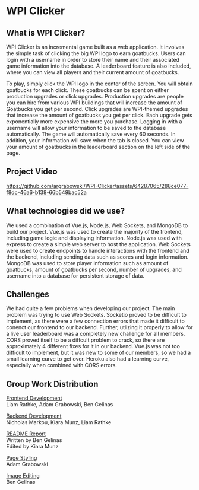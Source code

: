 # WPI Clicker

## What is WPI Clicker?

WPI Clicker is an incremental game built as a web application. It involves the simple task of clicking the big WPI logo to earn goatbucks. Users can login with a username in order to store their name and their associated game information into the database. A leaderboard feature is also included, where you can view all players and their current amount of goatbucks.<br>

To play, simply click the WPI logo in the center of the screen. You will obtain goatbucks for each click. These goatbucks can be spent on either production upgrades or click upgrades. Production upgrades are people you can hire from various WPI buildings that will increase the amount of Goatbucks you get per second. Click upgrades are WPI-themed upgrades that increase the amount of goatbucks you get per click. Each upgrade gets exponentially more expensive the more you purchase. Logging in with a username will allow your information to be saved to the database automatically. The game will automatically save every 60 seconds. In addition, your information will save when the tab is closed. You can view your amount of goatbucks in the leaderboard section on the left side of the page.

## Project Video

https://github.com/argrabowski/WPI-Clicker/assets/64287065/288ce077-f8dc-46a6-b138-66b549bac52a

## What technologies did we use?

We used a combination of Vue.js, Node.js, Web Sockets, and MongoDB to build our project. Vue.js was used to create the majority of the frontend, including game logic and displaying information. Node.js was used with express to create a simple web server to host the application. Web Sockets were used to create endpoints to handle interactions with the frontend and the backend, including sending data such as scores and login information. MongoDB was used to store player information such as amount of goatbucks, amount of goatbucks per second, number of upgrades, and username into a database for persistent storage of data.

## Challenges

We had quite a few problems when developing our project. The main problem was trying to use Web Sockets. Socketio proved to be difficult to implement, as there were a few connection errors that made it difficult to conenct our frontend to our backend. Further, utlizing it properly to allow for a live user leaderboard was a completely new challenge for all members. CORS proved itself to be a diffcult problem to crack, so there are approximately 4 different fixes for it in our backend. Vue.js was not too difficult to implement, but it was new to some of our members, so we had a small learning curve to get over. Heroku also had a learning curve, especially when combined with CORS errors.

## Group Work Distribution

<ins>Frontend Development</ins><br>
Liam Rathke, Adam Grabowski, Ben Gelinas

<ins>Backend Development</ins><br>
Nicholas Markou, Kiara Munz, Liam Rathke

<ins>README Report</ins><br>
Written by Ben Gelinas<br>
Edited by Kiara Munz

<ins>Page Styling</ins><br>
Adam Grabowski

<ins>Image Editing</ins><br>
Ben Gelinas
